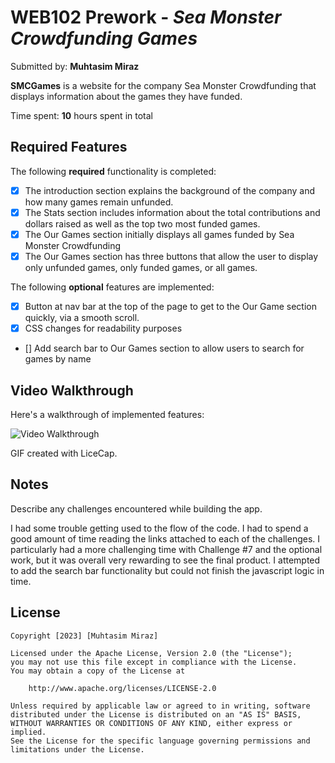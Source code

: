 # WEB102 Prework - *Sea Monster Crowdfunding Games*

Submitted by: **Muhtasim Miraz**

**SMCGames** is a website for the company Sea Monster Crowdfunding that displays information about the games they have funded.

Time spent: **10** hours spent in total

## Required Features

The following **required** functionality is completed:

* [x] The introduction section explains the background of the company and how many games remain unfunded.
* [x] The Stats section includes information about the total contributions and dollars raised as well as the top two most funded games.
* [x] The Our Games section initially displays all games funded by Sea Monster Crowdfunding
* [x] The Our Games section has three buttons that allow the user to display only unfunded games, only funded games, or all games.

The following **optional** features are implemented:

* [x] Button at nav bar at the top of the page to get to the Our Game section quickly, via a smooth scroll.
* [x] CSS changes for readability purposes
* [] Add search bar to Our Games section to allow users to search for games by name

## Video Walkthrough

Here's a walkthrough of implemented features:

<img src='assets/prework.gif' title='Video Walkthrough' width='' alt='Video Walkthrough' />

<!-- Replace this with whatever GIF tool you used! -->
GIF created with LiceCap.
<!-- Recommended tools:
[Kap](https://getkap.co/) for macOS
[ScreenToGif](https://www.screentogif.com/) for Windows
[peek](https://github.com/phw/peek) for Linux. -->

## Notes

Describe any challenges encountered while building the app.

I had some trouble getting used to the flow of the code. I had to spend a good amount of time reading the links attached to each of the challenges. I particularly had a more challenging time with Challenge #7 and the optional work, but it was overall very rewarding to see the final product. I attempted to add the search bar functionality but could not finish the javascript logic in time.

## License

    Copyright [2023] [Muhtasim Miraz]

    Licensed under the Apache License, Version 2.0 (the "License");
    you may not use this file except in compliance with the License.
    You may obtain a copy of the License at

        http://www.apache.org/licenses/LICENSE-2.0

    Unless required by applicable law or agreed to in writing, software
    distributed under the License is distributed on an "AS IS" BASIS,
    WITHOUT WARRANTIES OR CONDITIONS OF ANY KIND, either express or implied.
    See the License for the specific language governing permissions and
    limitations under the License.
